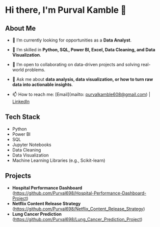 # Hi there, I'm Purval Kamble 👋

## About Me
- 🔭 I’m currently looking for opportunities as a **Data Analyst**.
- 🌱 I’m skilled in **Python, SQL, Power BI, Excel, Data Cleaning, and Data Visualization**.
- 👯 I’m open to collaborating on data-driven projects and solving real-world problems.
- 💬 Ask me about **data analysis, data visualization, or how to turn raw data into actionable insights**.
  
- 📫 How to reach me: [Email](mailto: purvalkamble608@gmail.com) | [LinkedIn](https://www.linkedin.com/in/purval-kamble-51a81a1b5/)

## Tech Stack
- Python
- Power BI
- SQL
- Jupyter Notebooks
- Data Cleaning
- Data Visualization
- Machine Learning Libraries (e.g., Scikit-learn)

## Projects
- **Hospital Performance Dashboard** (https://github.com/Purval698/Hospital-Performance-Dashboard-Project)
- **Netflix Content Release Strategy** (https://github.com/Purval698/Netflix_Content_Release_Strategy)
- **Lung Cancer Prediction** (https://github.com/Purval698/Lung_Cancer_Prediction_Project)

